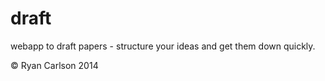 draft
=====

webapp to draft papers - structure your ideas and get them down quickly. 

© Ryan Carlson 2014

